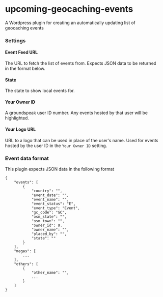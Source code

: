 # upcoming-geocaching-events
A Wordpress plugin for creating an automatically updating list of geocaching events

### Settings
#### Event Feed URL
The URL to fetch the list of events from. Expects JSON data to be returned in the format below.
#### State
The state to show local events for.
#### Your Owner ID
A groundspeak user ID number. Any events hosted by that user will be highlighted.
#### Your Logo URL
URL to a logo that can be used in place of the user's name. Used for events hosted by the user ID in the `Your Owner ID` setting.

### Event data format
This plugin expects JSON data in the following format
```
{
    "events": [
        {
            "country": "",
            "event_date": "",
            "event_name": "",
            "event_status": "E",
            "event_type": "Event",
            "gc_code": "GC",
            "osm_state": "",
            "osm_town": "",
            "owner_id": 0,
            "owner_name": "",
            "placed_by": "",
            "state": ""
        }
    ],
    "megas": [
        ...
    ],
    "others": [
        {
            "other_name": "",
            ...
        }
    ]
}
```
